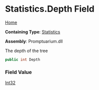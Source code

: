# Statistics\.Depth Field

[Home](../../../README.md)

**Containing Type**: [Statistics](../README.md)

**Assembly**: Promptuarium\.dll

  
The depth of the tree

```csharp
public int Depth
```

### Field Value

[Int32](https://docs.microsoft.com/en-us/dotnet/api/system.int32)

